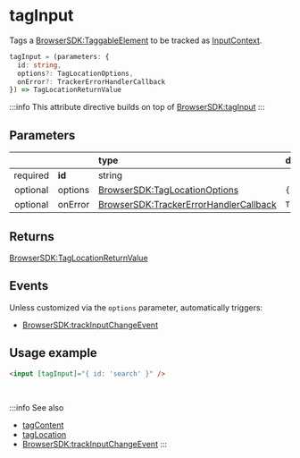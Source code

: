 # tagInput

Tags a [BrowserSDK:TaggableElement](/tracking/browser/api-reference/definitions/TaggableElement.md) to be tracked as [InputContext](/taxonomy/reference/location-contexts/InputContext.md).

```typescript
tagInput = (parameters: {
  id: string,
  options?: TagLocationOptions,
  onError?: TrackerErrorHandlerCallback
}) => TagLocationReturnValue
```

:::info
This attribute directive builds on top of [BrowserSDK:tagInput](/tracking/browser/api-reference/locationTaggers/tagInput.md)
:::

## Parameters
|          |         | type                                                                                              | default value
| :-:      | :--     | :--                                                                                               | :--           
| required | **id**  | string                                                                                            |
| optional | options | [BrowserSDK:TagLocationOptions](/tracking/browser/api-reference/definitions/TagLocationOptions.md)                   | `{ trackBlurs: true }`
| optional | onError | [BrowserSDK:TrackerErrorHandlerCallback](/tracking/browser/api-reference/definitions/TrackerErrorHandlerCallback.md) | `TrackerConsole.error`

## Returns
[BrowserSDK:TagLocationReturnValue](/tracking/browser/api-reference/definitions/TagLocationReturnValue.md)

## Events
Unless customized via the `options` parameter, automatically triggers:

- [BrowserSDK:trackInputChangeEvent](/tracking/browser/api-reference/eventTrackers/trackInputChangeEvent.md)

## Usage example

```html
<input [tagInput]="{ id: 'search' }" />
```
<br />

:::info See also
- [tagContent](/tracking/angular/api-reference/locationTaggers/tagContent.md)
- [tagLocation](/tracking/angular/api-reference/locationTaggers/tagLocation.md)
- [BrowserSDK:trackInputChangeEvent](/tracking/browser/api-reference/eventTrackers/trackInputChangeEvent.md)
:::

